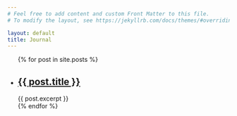 ```yaml
---
# Feel free to add content and custom Front Matter to this file.
# To modify the layout, see https://jekyllrb.com/docs/themes/#overriding-theme-defaults

layout: default
title: Journal
---
```



	
<ul> 
	{% for post in site.posts %}
	 <li>
		 <h2> <a href="{{ post.url }}"> {{ post.title }} </a></h2>
		 {{ post.excerpt }}
	 </li>
	 {% endfor %}
</ul>
